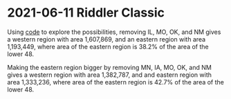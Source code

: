 2021-06-11 Riddler Classic
==========================
Using [code](20210611c.hs) to explore the possibilities,
removing IL, MO, OK, and NM gives a western region with area 1,607,869,
and an eastern region with area 1,193,449, where area of the eastern
region is 38.2% of the area of the lower 48.

Making the eastern region bigger by removing MN, IA, MO, OK, and NM
gives a western region with area 1,382,787, and and eastern region
with area 1,333,236, where area of the eastern region is 42.7% of
the area of the lower 48.
